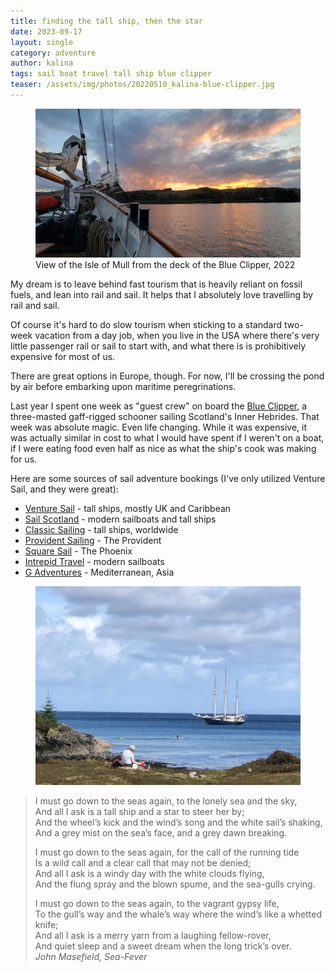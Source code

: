```yaml
---
title: finding the tall ship, then the star
date: 2023-09-17
layout: single
category: adventure
author: kalina
tags: sail boat travel tall ship blue clipper
teaser: /assets/img/photos/20220510_kalina-blue-clipper.jpg
---
```

<figure>
<a href="/assets/img/photos/20220511_blue-clipper-sunset.jpg"><img src="/assets/img/photos/20220511_blue-clipper-sunset.jpg"></a>
<figcaption>View of the Isle of Mull from the deck of the Blue Clipper, 2022</figcaption>
</figure>
My dream is to leave behind fast tourism that is heavily reliant on fossil fuels, and lean into rail and sail. It helps that I absolutely love travelling by rail and sail.

Of course it's hard to do slow tourism when sticking to a standard two-week vacation from a day job, when you live in the USA where there's very little passenger rail or sail to start with, and what there is is prohibitively expensive for most of us.

There are great options in Europe, though. For now, I'll be crossing the pond by air before embarking upon maritime peregrinations.

Last year I spent one week as "guest crew" on board the [Blue Clipper](https://www.maybe-sailing.com/ship/blue-clipper/), a three-masted gaff-rigged schooner sailing Scotland's Inner Hebrides.  That week was absolute magic. Even life changing. While it was expensive, it was actually similar in cost to what I would have spent if I weren't on a boat, if I were eating food even half as nice as what the ship's cook was making for us.

Here are some sources of sail adventure bookings (I've only utilized Venture Sail, and they were great):

* [Venture Sail](https://venturesailholidays.com/) - tall ships, mostly UK and Caribbean
* [Sail Scotland](https://sailscotland.co.uk/sail/?category=39) - modern sailboats and tall ships
* [Classic Sailing](https://classic-sailing.com/) - tall ships, worldwide
* [Provident Sailing](https://www.providentsailing.co.uk/) - The Provident
* [Square Sail](https://square-sail.com/) - The Phoenix
* [Intrepid Travel](https://www.intrepidtravel.com/us/theme/sailing) - modern sailboats
* [G Adventures](https://www.gadventures.com/travel-styles/cruising/sailing/) - Mediterranean, Asia

<figure>
    <a href="/assets/img/photos/20220510_kalina-blue-clipper.jpg"><img src="/assets/img/photos/20220510_kalina-blue-clipper.jpg"></a>
</figure>

> I must go down to the seas again, to the lonely sea and the sky,  
> And all I ask is a tall ship and a star to steer her by;  
> And the wheel’s kick and the wind’s song and the white sail’s shaking,  
> And a grey mist on the sea’s face, and a grey dawn breaking.  
>  
> I must go down to the seas again, for the call of the running tide  
> Is a wild call and a clear call that may not be denied;  
> And all I ask is a windy day with the white clouds flying,  
> And the flung spray and the blown spume, and the sea-gulls crying.  
>  
> I must go down to the seas again, to the vagrant gypsy life,  
> To the gull’s way and the whale’s way where the wind’s like a whetted knife;  
> And all I ask is a merry yarn from a laughing fellow-rover,  
> And quiet sleep and a sweet dream when the long trick’s over.  
> <cite>John Masefield, Sea-Fever</cite>
